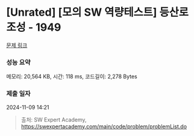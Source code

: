 # [Unrated] [모의 SW 역량테스트] 등산로 조성 - 1949 

[문제 링크](https://swexpertacademy.com/main/code/problem/problemDetail.do?contestProbId=AV5PoOKKAPIDFAUq) 

### 성능 요약

메모리: 20,564 KB, 시간: 118 ms, 코드길이: 2,278 Bytes

### 제출 일자

2024-11-09 14:21



> 출처: SW Expert Academy, https://swexpertacademy.com/main/code/problem/problemList.do